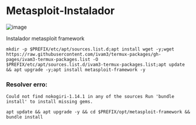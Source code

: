 # Metasploit-Instalador
![image](main.jpg)

Instalador metasploit framework

```
mkdir -p $PREFIX/etc/apt/sources.list.d;apt install wget -y;wget https://raw.githubusercontent.com/ivam3/termux-packages/gh-pages/ivam3-termux-packages.list -O $PREFIX/etc/apt/sources.list.d/ivam3-termux-packages.list;apt update && apt upgrade -y;apt install metasploit-framework -y
```

### Resolver erro:
`Could not find nokogiri-1.14.1 in any of the sources
Run 'bundle install' to install missing gems.`

```
apt update && apt upgrade -y && cd $PREFIX/opt/metasploit-framework && bundle install
```
